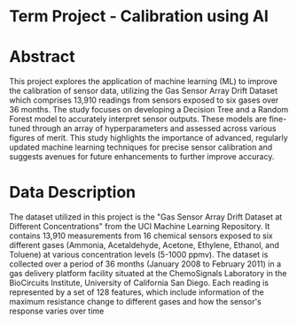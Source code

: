 # Term Project - Calibration using AI

# Abstract
This project explores the application of machine learning (ML) to improve the calibration of sensor data, utilizing the Gas Sensor Array Drift Dataset which comprises 13,910 readings from sensors exposed to six gases over 36 months. The study focuses on developing a Decision Tree and a Random Forest model to accurately interpret sensor outputs. These models are fine-tuned through an array of hyperparameters and assessed across various figures of merit. This study highlights the importance of advanced, regularly updated machine learning techniques for precise sensor calibration and suggests avenues for future enhancements to further improve accuracy.

# Data Description
The dataset utilized in this project is the "Gas Sensor Array Drift Dataset at Different Concentrations" from the UCI Machine Learning Repository. It contains 13,910 measurements from 16 chemical sensors exposed to six different gases (Ammonia, Acetaldehyde, Acetone, Ethylene, Ethanol, and Toluene) at various concentration levels (5-1000 ppmv). The dataset is collected over a period of 36 months (January 2008 to February 2011) in a gas delivery platform facility situated at the ChemoSignals Laboratory in the BioCircuits Institute, University of California San Diego. Each reading is represented by a set of 128 features, which include information of the maximum resistance change to different gases and how the sensor's response varies over time
